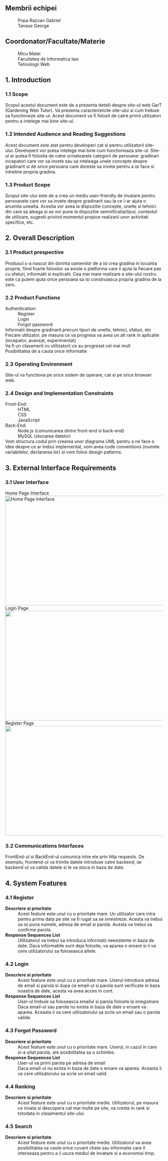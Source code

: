 <!DOCTYPE html>
<html>
  <head>
    <meta charset="utf-8">
    <meta name="viewport" content="width=device-width, initial-scale=1.0, user-scalable=yes">
    <title>Gardening Web Tutor</title>
    </head>
    <body>
        <div role="contentinfo">
            <d1>
                <h2>Membrii echipei</h2>
                <dd>
                    Popa Razvan Gabriel
                </dd>
                <dd>
                    Tanase George
                </dd>
                <h2>Coordonator/Facultate/Materie</h2>
                <dd>
                    Micu Matei
                </dd>
                <dd>
                    Facultatea de Informatica Iasi
                </dd>
                <dd>
                    Tehnologii Web
                </dd>
            </d1>
        </div>
        <section role="doc-introduction">
            <h2>1. Introduction</h2>
            <h3>1.1 Scope</h3>
            <p>
                Scopul acestui document este de a prezenta detalii despre site-ul web GarT (Gardening Web Tutor).
                Va prezenta caracteristicile site-ului si cum trebuie sa functioneze site-ul. Acest document va 
                fi folosit de catre primii utilizatori pentru a intelege mai bine site-ul.
            </p>
            <h3>1.2 Intended Audience and Reading Suggestions</h3>
            <p>
                Acest document este atat pentru developeri cat si pentru utilizatorii site-ului.
                Developerii vor putea intelege mai bine cum functioneaza site-ul. Site-ul ar putea
                fi folosita de catre urmatoarele categorii de persoane: gradinari incepatori care vor
                sa invete sau sa inteleaga unele concepte despre gradinarit si de orice persoana
                care doreste sa invete pentru a isi face si intretine propria gradina.
            </p>
            <h3>1.3 Product Scope</h3>
            <p>
                Scopul site-ului este de a crea un mediu user-friendly de invatare pentru persoanele care
                vor sa invete despre gradinarit sau la ce l-ar ajuta o anumita unealta. Acestia vor avea la dispozitie
                concepte, unelte si tehnici din care sa aleaga si se vor pune la dispozitie semnificatia/tipul,
                contextul de utilizare, sugestii privind momentul propice realizarii unor activitati specifice, etc.
            </p>
            <h2>2. Overall Description</h2>
            <h3>2.1 Product prespective</h3>
            <p>
                Produsul s-a nascut din dorinta oamenilor de a isi crea gradina in locuinta proprie,
                fiind foarte folositor sa existe o platforma care ii ajuta la fiecare pas cu sfaturi, 
                informatii si explicatii. Cea mai mare realizare a site-ului nostru este ca putem ajuta
                orice persoana sa isi construiasca propria gradina de la zero.
            </p>
            <h3>2.2 Product Functions</h3>
            <p>
                <dt>Authentication:</dt>
                <dd>Register</dd>
                <dd>Login</dd>
                <dd>Forgot password</dd>
                <dt>Informatii despre gradinarit precum tipuri de unelte, tehnici, sfaturi, etc</dt>
                <dt>Fiecare utilizator, pe masura ce va progresa va avea un alt rank in aplicatie
                    (incepator, avansat, experimentat) 
                </dt>
                <dt>Va fi un clasament cu utilizatorii ce au progresat cel mai mult</dt>
                <dt>Posibilitatea de a cauta orice informatie</dt>
            </p>
            <h3>2.3 Operating Environment</h3>
            <p>
                Site-ul va functiona pe orice sistem de operare, cat si pe orice browser web. 
            </p>
            <h3>2.4 Design and Implementation Constraints</h3>
            <p>
                <dt>Front-End:</dt>
                <dd>HTML</dd>
                <dd>CSS</dd>
                <dd>JavaScript</dd>
                <dt>Back-End:</dt>
                <dd>Node.js (comunicarea dintre front-end si back-end)</dd>
                <dd>MySQL (stocarea datelor)</dd>
                <dt>Vom structura codul prin crearea unor diagrame UML pentru a ne face o idee
                    despre ce ar trebui implementat, vom avea code conventions (numele variabilelor, declararea lor)
                    si vom folosi design patterns.
                </dt>
            </p>
            <h2>3. External Interface Requirements</h2>
            <h3>3.1 User Interface</h3>
            <p>
                <dt>Home Page Interface</dt>
                <img src="/Users/georgetanase/Documents/Documentatia/LandingPage.png" height="350" width="600" alt="Home Page Interface">
                <dt>Login Page</dt>
                <img src="/Users/georgetanase/Documents/Documentatia/Login.png" height="350" width="600">
                <dt>Register Page</dt>
                <img src="/Users/georgetanase/Documents/Documentatia/Register.png" height="350" width="600">
            </p>
            <h3>3.2 Communications Interfaces</h3>
            <p>
                FrontEnd-ul si BackEnd-ul comunica intre ele prin http requests. De exemplu,
                frontend-ul va trimite datele introduse catre backend, iar backend-ul va valida 
                datele si le va stoca in baza de date.
            </p>
            <h2>4. System Features</h3>
            <h3>4.1 Register</h3>
            <p>
                <b><dt>Descriere si prioritate</dt></b>
                <dd>Acest feature este unul cu o prioritate mare. Un utilizator care intra pentru 
                    prima data pe site va fi rugat sa se inreistreze. Acesta va trebui sa isi puna numele,
                    adresa de email si parola. Acesta va trebui sa confirme parola.
                </dd>
                <b><dt>Response Sequences List</dt></b>
                <dd>
                    Utilizatorul va trebui sa introduca informatii neexistente in baza de date.
                    Daca informatiile sunt deja folosite, va aparea o eroare si ii va cere utilizatorului
                    sa foloseasca altele.
                </dd>                
            </p>
            <h3>4.2 Login</h3>
            <p>
                <b><dt>Descriere si prioritate</dt></b>
                <dd>
                    Acest feature este unul cu o prioritate mare. Userul introduce adresa
                    de email si parola si dupa ce email-ul si parola sunt verificate in baza
                    noastra de date, acesta va avea acces in cont.
                </dd>
                <b><dt>Response Sequences List</dt></b>
                <dd>User-ul trebuie sa foloseasca emailul si parola folosite la inregistrare</dd>
                <dd>Daca email-ul sau parola nu exista in baza de date o eroare va aparea. Aceasta
                    ii va cere utilizatorului sa scrie un email sau o parola valide.
                </dd>
            </p>
            <h3>4.3 Forgot Password</h3>
            <p>
                <b><dt>Descriere si prioritate</dt></b>
                <dd>
                    Acest feature este unul cu o prioritate mare. Userul, in cazul in care si-a
                    uitat parola, are posibilitatea sa o schimbe.
                </dd>
                <b><dt>Response Sequences List</dt></b>
                <dd>User-ul va primi parola pe adresa de email</dd>
                <dd>Daca email-ul nu exista in baza de date o eroare va aparea. Aceasta
                    ii va cere utilizatorului sa scrie un email valid.
                </dd>
            </p>
            <h3>4.4 Ranking</h3>
            <p>
                <b><dt>Descriere si prioritate</dt></b>
                <dd>
                    Acest feature este unul cu o prioritate medie. Utilizatorul, pe masura
                    ce invata si descopera cat mai multe pe site, va creste in rank si totodata in 
                    clasamentul site-ului.
                </dd>
            </p>
            <h3>4.5 Search</h3>
            <p>
                <b><dt>Descriere si prioritate</dt></b>
                <dd>
                    Acest feature este unul cu o prioritate medie. Utilizatorul va avea 
                    posibilitatea sa caute orice cuvant cheie sau informatie care il interseaza
                    pentru a ii usura mediul de invatare si a economisi timp.
                </dd>
            </p>
        </section>
    </body>
